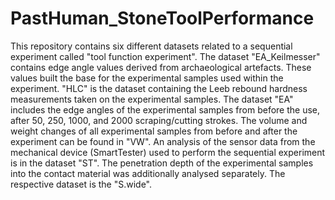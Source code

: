 # PastHuman_StoneToolPerformance
This repository contains six different datasets related to a sequential experiment called "tool function experiment". 
The dataset "EA_Keilmesser" contains edge angle values derived from archaeological artefacts. These values built the base for the experimental samples used within the experiment. "HLC" is the dataset containing the Leeb rebound hardness measurements taken on the experimental samples. The dataset "EA" includes the edge angles of the experimental samples from before the use, after 50, 250, 1000, and 2000 scraping/cutting strokes. The volume and weight changes of all experimental samples from before and after the experiment can be found in "VW". An analysis of the sensor data from the mechanical device (SmartTester) used to perform the sequential experiment is in the dataset "ST". The penetration depth of the experimental samples into the contact material was additionally analysed separately. The respective dataset is the "S.wide".   
